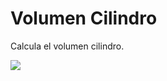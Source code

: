 # Volumen Cilindro

Calcula el volumen cilindro.

![](https://media.giphy.com/media/l4Fst4QHuVZaDavkc/giphy.gif)
